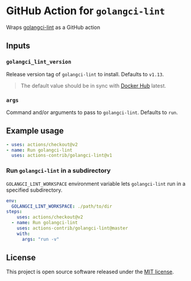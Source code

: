 # GitHub Action for `golangci-lint`

Wraps [golangci-lint](https://github.com/golangci/golangci-lint) as a GitHub action

## Inputs

### `golangci_lint_version`

Release version tag of `golangci-lint` to install. Defaults to `v1.13`.

> The default value should be in sync with [Docker Hub][tags] latest.

[tags]: https://hub.docker.com/r/golangci/golangci-lint/tags

### `args`

Command and/or arguments to pass to `golangci-lint`. Defaults to `run`.

## Example usage

```yaml
- uses: actions/checkout@v2
- name: Run golangci-lint
  uses: actions-contrib/golangci-lint@v1
```


### Run `golangci-lint` in a subdirectory

`GOLANGCI_LINT_WORKSPACE` environment variable lets `golangci-lint` run in a specified subdirectory.

```yaml
env:
  GOLANGCI_LINT_WORKSPACE: ./path/to/dir
steps:
    uses: actions/checkout@v2
  - name: Run golangci-lint
    uses: actions-contrib/golangci-lint@master
    with:
      args: "run -v"
```

## License

[mit]: https://opensource.org/licenses/MIT

This project is open source software released under the [MIT license][mit].
